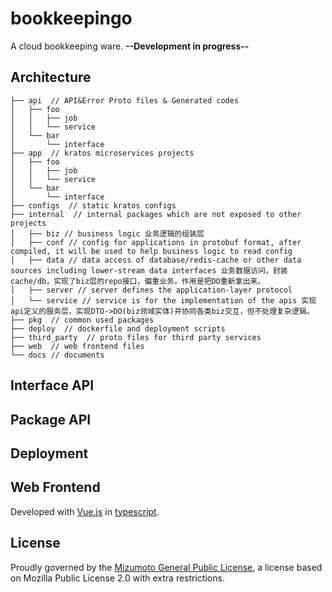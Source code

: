 # bookkeepingo

A cloud bookkeeping ware. **--Development in progress--**

## Architecture

```bullshit
├── api  // API&Error Proto files & Generated codes
│   ├── foo
│   │   ├── job
│   │   └── service
│   └── bar
│       └── interface
├── app  // kratos microservices projects
│   ├── foo
│   │   ├── job
│   │   └── service
│   └── bar
│       └── interface
├── configs  // static kratos configs
├── internal  // internal packages which are not exposed to other projects
│   ├── biz // business logic 业务逻辑的组装层
│   ├── conf // config for applications in protobuf format, after compiled, it will be used to help business logic to read config
│   ├── data // data access of database/redis-cache or other data sources including lower-stream data interfaces 业务数据访问，封装cache/db，实现了biz层的repo接口，偏重业务。作用是把DO重新拿出来。
│   ├── server // server defines the application-layer protocol
│   └── service // service is for the implementation of the apis 实现api定义的服务层，实现DTO->DO(biz领域实体)并协同各类biz交互，但不处理复杂逻辑。
├── pkg  // common used packages
├── deploy  // dockerfile and deployment scripts
├── third_party  // proto files for third party services
├── web  // web frontend files
└── docs // documents
```

## Interface API

## Package API

## Deployment

## Web Frontend

Developed with [Vue.js](https://vuejs.org/) in [typescript](https://www.typescriptlang.org/).

## License

Proudly governed by the [Mizumoto General Public License](./Mizumoto%20General%20Public%20License%20v1.2.md), a license based on Mozilla Public License 2.0 with extra restrictions.
